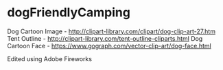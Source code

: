 # dogFriendlyCamping

Dog Cartoon Image - http://clipart-library.com/clipart/dog-clip-art-27.htm
Tent Outline - http://clipart-library.com/tent-outline-cliparts.html
Dog Cartoon Face  - https://www.gograph.com/vector-clip-art/dog-face.html

Edited using Adobe Fireworks